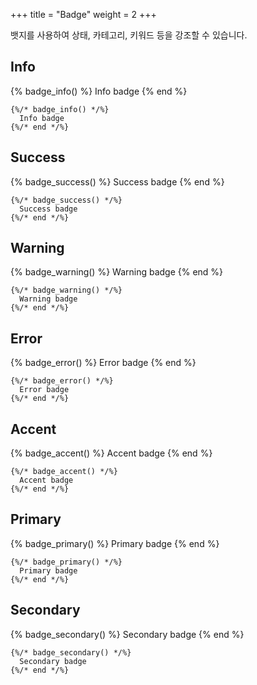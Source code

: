 +++
title = "Badge"
weight = 2
+++

뱃지를 사용하여 상태, 카테고리, 키워드 등을 강조할 수 있습니다.

## Info

{% badge_info() %}
  Info badge
{% end %}

```jinja2
{%/* badge_info() */%}
  Info badge
{%/* end */%}
```

## Success

{% badge_success() %}
  Success badge
{% end %}

```jinja2
{%/* badge_success() */%}
  Success badge
{%/* end */%}
```

## Warning

{% badge_warning() %}
  Warning badge
{% end %}

```jinja2
{%/* badge_warning() */%}
  Warning badge
{%/* end */%}
```

## Error

{% badge_error() %}
  Error badge
{% end %}

```jinja2
{%/* badge_error() */%}
  Error badge
{%/* end */%}
```

## Accent

{% badge_accent() %}
  Accent badge
{% end %}

```jinja2
{%/* badge_accent() */%}
  Accent badge
{%/* end */%}
```

## Primary

{% badge_primary() %}
  Primary badge
{% end %}

```jinja2
{%/* badge_primary() */%}
  Primary badge
{%/* end */%}
```

## Secondary

{% badge_secondary() %}
  Secondary badge
{% end %}

```jinja2
{%/* badge_secondary() */%}
  Secondary badge
{%/* end */%}
```
